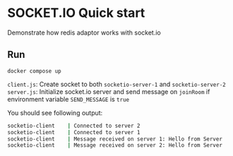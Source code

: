 # SOCKET.IO Quick start

Demonstrate how redis adaptor works with socket.io


## Run
```
docker compose up
```

`client.js`: Create socket to both `socketio-server-1` and `socketio-server-2`
`server.js`: Initialize socket.io server and send message on `joinRoom` if environment variable `SEND_MESSAGE` is `true`

You should see following output:
```sh
socketio-client    | Connected to server 2
socketio-client    | Connected to server 1
socketio-client    | Message received on server 1: Hello from Server
socketio-client    | Message received on server 2: Hello from Server
```
